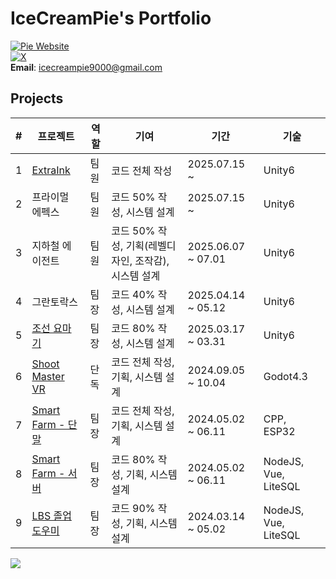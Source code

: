 # IceCreamPie's Portfolio

[![Pie Website](https://img.shields.io/badge/Website-icpdev.com-blue)](https://icpdev.com/)  
[![X](https://img.shields.io/badge/X-%40IceCreamPie9000-black)](https://x.com/IceCreamPie9000)  
**Email**: icecreampie9000@gmail.com

## Projects

| # | 프로젝트 | 역할 | 기여 | 기간 | 기술 |
|---|---------|------|--------------|--------|-------------------|
| 1 | [ExtraInk](https://github.com/IceCreamPie-dev/ExtraInk) | 팀원 | 코드 전체 작성 | 2025.07.15 ~ | Unity6 |
| 2 | 프라이멀 에펙스 | 팀원 | 코드 50% 작성, 시스템 설계 | 2025.07.15 ~ | Unity6 |
| 3 | 지하철 에이전트 | 팀원 | 코드 50% 작성, 기획(레벨디자인, 조작감), 시스템 설계 | 2025.06.07 ~ 07.01 | Unity6 |
| 4 | 그란토락스 | 팀장 | 코드 40% 작성, 시스템 설계 | 2025.04.14 ~ 05.12 | Unity6 |
| 5 | [조선 요마기](https://www.game-ping.kr/games/chosonyomagi) | 팀장 | 코드 80% 작성, 시스템 설계 | 2025.03.17 ~ 03.31 | Unity6 |
| 6 | [Shoot Master VR](https://github.com/IceCreamPie-dev/Univ_ShootMaster_summ) | 단독 | 코드 전체 작성, 기획, 시스템 설계 | 2024.09.05 ~ 10.04 | Godot4.3 |
| 7 | [Smart Farm - 단말](https://github.com/Smart-Guardning/iot-esp32-sensorNode) | 팀장 | 코드 전체 작성, 기획, 시스템 설계 | 2024.05.02 ~ 06.11 | CPP, ESP32 |
| 8 | [Smart Farm - 서버](https://github.com/Smart-Guardning/smartguardning-web) | 팀장 | 코드 80% 작성, 기획, 시스템 설계 | 2024.05.02 ~ 06.11 | NodeJS, Vue, LiteSQL |
| 9 | [LBS 졸업도우미](https://github.com/IceCreamPie-dev/LBS-2024) | 팀장 | 코드 90% 작성, 기획, 시스템 설계 | 2024.03.14 ~ 05.02 | NodeJS, Vue, LiteSQL 
<!---
IceCreamPie-dev/IceCreamPie-dev is a ✨ special ✨ repository because its `README.md` (this file) appears on your GitHub profile.
You can click the Preview link to take a look at your changes.
--->
<a href="https://github.com/devxb/gitanimals">
  <img src="https://render.gitanimals.org/farms/{IceCreamPie-dev}"/>
</a>
